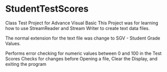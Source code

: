 # StudentTestScores
Class Test Project for Advance Visual Basic
This Project was for learning how to use StreamReader and Stream Writer
to create text data files.

The normal extension for the text file was change to
      SGV  - Student Grade Values.

Performs error checking for numeric values between 0 and 100 in the Test Scores
Checks for changes before Opening a file, Clear the Display, and exiting the program


